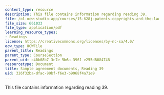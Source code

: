 ```yaml
---
content_type: resource
description: This file contains information regarding reading 39.
file: /ol-ocw-studio-app/courses/15-628j-patents-copyrights-and-the-law-of-intellectual-property-spring-2013/326f32badfac99bff6e3b9968f4a71e9_MIT15_628JS13_read40.pdf
file_size: 661033
file_type: application/pdf
learning_resource_types:
- Readings
license: https://creativecommons.org/licenses/by-nc-sa/4.0/
ocw_type: OCWFile
parent_title: Readings
parent_type: CourseSection
parent_uid: c40b08b7-3e7e-5b6a-3961-e255d8084748
resourcetype: Document
title: Sample agreement documents, Reading 39
uid: 326f32ba-dfac-99bf-f6e3-b9968f4a71e9
---
```

This file contains information regarding reading 39.